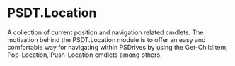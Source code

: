 # PSDT.Location
A collection of current position and navigation related cmdlets. The motivation behind the PSDT.Location module is to offer an easy and comfortable way for navigating within PSDrives by using the Get-ChildItem, Pop-Location, Push-Location cmdlets among others.

